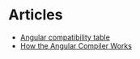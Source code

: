 # Articles

- [Angular compatibility table](https://gist.github.com/LayZeeDK/c822cc812f75bb07b7c55d07ba2719b3)
- [How the Angular Compiler Works](https://blog.angular.io/how-the-angular-compiler-works-42111f9d2549)

